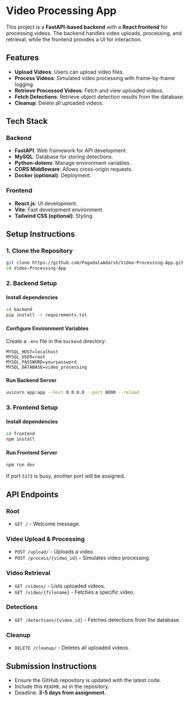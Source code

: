 # Video Processing App

This project is a **FastAPI-based backend** with a **React frontend** for processing videos. The backend handles video uploads, processing, and retrieval, while the frontend provides a UI for interaction.

## Features
- **Upload Videos**: Users can upload video files.
- **Process Videos**: Simulated video processing with frame-by-frame logging.
- **Retrieve Processed Videos**: Fetch and view uploaded videos.
- **Fetch Detections**: Retrieve object detection results from the database.
- **Cleanup**: Delete all uploaded videos.

## Tech Stack
### Backend
- **FastAPI**: Web framework for API development.
- **MySQL**: Database for storing detections.
- **Python-dotenv**: Manage environment variables.
- **CORS Middleware**: Allows cross-origin requests.
- **Docker (optional)**: Deployment.

### Frontend
- **React.js**: UI development.
- **Vite**: Fast development environment.
- **Tailwind CSS (optional)**: Styling.

## Setup Instructions
### 1. Clone the Repository
```sh
git clone https://github.com/PagadalaAdarsh/Video-Processing-App.git
cd Video-Processing-App
```

### 2. Backend Setup
#### Install dependencies
```sh
cd backend
pip install -r requirements.txt
```
#### Configure Environment Variables
Create a `.env` file in the `backend` directory:
```env
MYSQL_HOST=localhost
MYSQL_USER=root
MYSQL_PASSWORD=yourpassword
MYSQL_DATABASE=video_processing
```
#### Run Backend Server
```sh
uvicorn app:app --host 0.0.0.0 --port 8000 --reload
```

### 3. Frontend Setup
#### Install dependencies
```sh
cd frontend
npm install
```
#### Run Frontend Server
```sh
npm run dev
```
If port `5173` is busy, another port will be assigned.

## API Endpoints
### Root
- `GET /` - Welcome message.

### Video Upload & Processing
- `POST /upload/` - Uploads a video.
- `POST /process/{video_id}` - Simulates video processing.

### Video Retrieval
- `GET /videos/` - Lists uploaded videos.
- `GET /video/{filename}` - Fetches a specific video.

### Detections
- `GET /detections/{video_id}` - Fetches detections from the database.

### Cleanup
- `DELETE /cleanup/` - Deletes all uploaded videos.

## Submission Instructions
- Ensure the GitHub repository is updated with the latest code.
- Include this `README.md` in the repository.
- Deadline: **3-5 days from assignment.**

